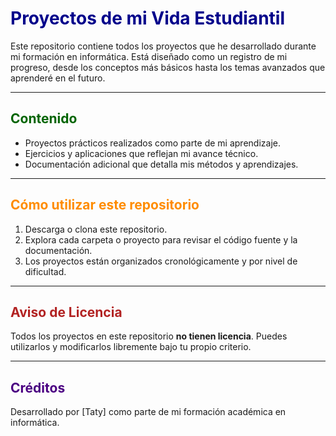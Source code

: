 # <span style="color:darkblue;">Proyectos de mi Vida Estudiantil</span>

Este repositorio contiene todos los proyectos que he desarrollado durante mi formación en informática. Está diseñado como un registro de mi progreso, desde los conceptos más básicos hasta los temas avanzados que aprenderé en el futuro.

---

## <span style="color:darkgreen;">Contenido</span>
- Proyectos prácticos realizados como parte de mi aprendizaje.
- Ejercicios y aplicaciones que reflejan mi avance técnico.
- Documentación adicional que detalla mis métodos y aprendizajes.

---

## <span style="color:darkorange;">Cómo utilizar este repositorio</span>
1. Descarga o clona este repositorio.
2. Explora cada carpeta o proyecto para revisar el código fuente y la documentación.
3. Los proyectos están organizados cronológicamente y por nivel de dificultad.

---

## <span style="color:firebrick;">Aviso de Licencia</span>
Todos los proyectos en este repositorio **no tienen licencia**. Puedes utilizarlos y modificarlos libremente bajo tu propio criterio.

---

## <span style="color:indigo;">Créditos</span>
Desarrollado por [Taty] como parte de mi formación académica en informática.
